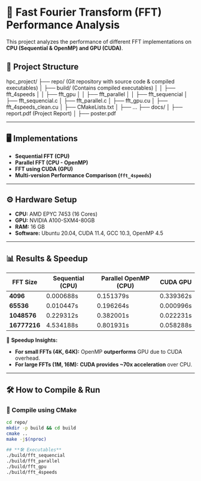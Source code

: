 # 🚀 Fast Fourier Transform (FFT) Performance Analysis

This project analyzes the performance of different FFT implementations on **CPU (Sequential & OpenMP) and GPU (CUDA)**.

## 📁 **Project Structure**

hpc_project/ ├── repo/ (Git repository with source code & compiled executables) │ ├── build/ (Contains compiled executables) │ │ ├── fft_4speeds │ │ ├── fft_gpu │ │ ├── fft_parallel │ │ ├── fft_sequencial │ ├── fft_sequencial.c │ ├── fft_parallel.c │ ├── fft_gpu.cu │ ├── fft_4speeds_clean.cu │ ├── CMakeLists.txt │ ├── ... ├── docs/ │ ├── report.pdf (Project Report) │ ├── poster.pdf


---

## **🖥 Implementations**
- **Sequential FFT (CPU)**
- **Parallel FFT (CPU - OpenMP)**
- **FFT using CUDA (GPU)**
- **Multi-version Performance Comparison (`fft_4speeds`)**

---

## **⚙️ Hardware Setup**
- **CPU:** AMD EPYC 7453 (16 Cores)
- **GPU:** NVIDIA A100-SXM4-80GB
- **RAM:** 16 GB
- **Software:** Ubuntu 20.04, CUDA 11.4, GCC 10.3, OpenMP 4.5

---

## **📊 Results & Speedup**
| FFT Size  | Sequential (CPU) | Parallel OpenMP (CPU) | CUDA GPU |
|-----------|-----------------|----------------------|---------|
| **4096**  | 0.000688s        | 0.151379s           | 0.339362s |
| **65536** | 0.010447s        | 0.196264s           | 0.000996s |
| **1048576** | 0.229312s      | 0.382001s           | 0.022231s |
| **16777216** | 4.534188s     | 0.801931s           | 0.058288s |

🚀 **Speedup Insights:**
- **For small FFTs (4K, 64K):** OpenMP **outperforms** GPU due to CUDA overhead.
- **For large FFTs (1M, 16M):** **CUDA provides ~70x acceleration** over CPU.

---

## **🛠 How to Compile & Run**
### **🔹 Compile using CMake**
```bash
cd repo/
mkdir -p build && cd build
cmake ..
make -j$(nproc)

## **🛠 Executables**
./build/fft_sequencial
./build/fft_parallel
./build/fft_gpu
./build/fft_4speeds
